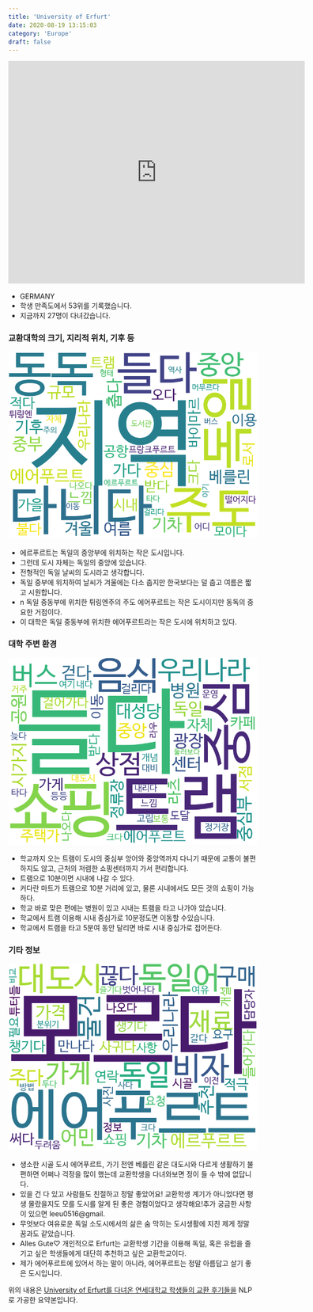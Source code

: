 ```yaml
---
title: 'University of Erfurt'
date: 2020-08-19 13:15:03
category: 'Europe'
draft: false
---
```


<iframe
width="600"
height="450"
frameborder="0" style="border:0"
src="https://www.google.com/maps/embed/v1/place?key=AIzaSyC9e1AME-pVmWC4hBpFdu5S4dKzyepa3HQ&q=University+of+Erfurt&center=50.990663700000006,11.010794&zoom=14" allowfullscreen>
</iframe>


* GERMANY
* 학생 만족도에서 53위를 기록했습니다.
* 지금까지 27명이 다녀갔습니다. 

### 교환대학의 크기, 지리적 위치, 기후 등

![gen_info-WordCloud](../univ_wordclouds_okt/gen_info/DE000015_gen_info_okt.png)

* 에르푸르트는 독일의 중앙부에 위치하는 작은 도시입니다.
* 그런데 도시 자체는 독일의 중앙에 있습니다.
* 전형적인 독일 날씨의 도시라고 생각합니다.
* 독일 중부에 위치하여 날씨가 겨울에는 다소 춥지만 한국보다는 덜 춥고 여름은 짧고 시원합니다.
* n 독일 중동부에 위치한 튀링엔주의 주도 에어푸르트는 작은 도시이지만 동독의 중요한 거점이다.
* 이 대학은 독일 중동부에 위치한 에어푸르트라는 작은 도시에 위치하고 있다.


### 대학 주변 환경

![env_info-WordCloud](../univ_wordclouds_okt/env_info/DE000015_env_info_okt.png)

* 학교까지 오는 트램이 도시의 중심부 앙어와 중앙역까지 다니기 때문에 교통이 불편하지도 않고, 근처의 저렴한 쇼핑센터까지 가서 편리합니다.
* 트램으로 10분이면 시내에 나갈 수 있다.
* 커다란 마트가 트램으로 10분 거리에 있고, 물론 시내에서도 모든 것의 쇼핑이 가능하다.
* 학교 바로 맞은 편에는 병원이 있고 시내는 트램을 타고 나가야 있습니다.
* 학교에서 트램 이용해 시내 중심가로 10분정도면 이동할 수있습니다.
* 학교에서 트램을 타고 5분여 동안 달리면 바로 시내 중심가로 접어든다.


### 기타 정보

![etc_info-WordCloud](../univ_wordclouds_okt/etc_info/DE000015_etc_info_okt.png)

* 생소한 시골 도시 에어푸르트, 가기 전엔 베를린 같은 대도시와 다르게 생활하기 불편하면 어쩌나 걱정을 많이 했는데 교환학생을 다녀와보면 정이 들 수 밖에 없답니다.
* 있을 건 다 있고 사람들도 친절하고 정말 좋았어요! 교환학생 계기가 아니었다면 평생 몰랐을지도 모를 도시를 알게 된 좋은 경험이었다고 생각해요!추가 궁금한 사항이 있으면 leeu0516@gmail.
* 무엇보다 여유로운 독일 소도시에서의 삶은 숨 막히는 도시생활에 지친 제게 정말 꿈과도 같았습니다.
* Alles Gute♡ 개인적으로 Erfurt는 교환학생 기간을 이용해 독일, 혹은 유럽을 즐기고 싶은 학생들에게 대단히 추천하고 싶은 교환학교이다.
* 제가 에어푸르트에 있어서 하는 말이 아니라, 에어푸르트는 정말 아름답고 살기 좋은 도시입니다.


위의 내용은 [University of Erfurt를 다녀온 연세대학교 학생들의 교환 후기들을](http://oia.yonsei.ac.kr/partner/expReport.asp?ucode=DE000015&bgbn=A) NLP로 가공한 요약본입니다. 
